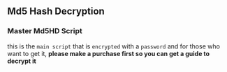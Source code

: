 ## Md5 Hash Decryption

### Master Md5HD Script

this is the `main script` that is `encrypted` with a `password` and for those who want to get it, __please make a purchase first so you can get a guide to decrypt it__
